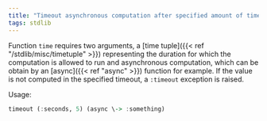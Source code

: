 ```yaml
---
title: "Timeout asynchronous computation after specified amount of time"
tags: stdlib
---
```


Function `time` requires two arguments, a [time tuple]({{< ref "/stdlib/misc/timetuple" >}}) representing the duration for which the computation is allowed to run and asynchronous computation, which can be obtain by an [async]({{< ref "async" >}}) function for example. If the value is not computed in the specified timeout, a `:timeout` exception is raised.

Usage:

```haskell
timeout (:seconds, 5) (async \-> :something)
```

